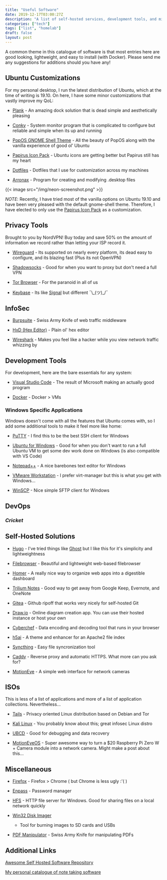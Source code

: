 ```yaml
---
title: "Useful Software"
date: 2019-12-17T03:00:27Z
description: "A list of self-hosted services, development tools, and miscellaneous applications that I've found super useful."
categories: ["tech"]
tags: ["list", "homelab"]
draft: false
layout: post
---
```


A common theme in this catalogue of software is that most entries here are good
looking, lightweight, and easy to install (with Docker). Please send me any
suggestions for additions should you have any!

## Ubuntu Customizations

For my personal desktop, I run the latest distribution of Ubuntu, which at the
time of writing is 19.10. On here, I have some minor customizations that vastly
improve my QoL:

- [Plank](https://launchpad.net/plank) - An amazing dock solution that is dead
  simple and aesthetically pleasing

- [Conky](https://github.com/brndnmtthws/conky) - System monitor program that is
  complicated to configure but reliable and simple when its up and running

- [PopOS GNOME Shell Theme](https://github.com/pop-os/gnome-shell-theme) - All
  the beauty of PopOS along with the vanilla experience of good ol' Ubuntu

- [Papirus Icon
  Pack](https://github.com/PapirusDevelopmentTeam/papirus-icon-theme) - Ubuntu
  icons are getting better but Papirus still has my heart

- [Dotfiles](https://github.com/decaby7e/dotfiles) - Dotfiles that I use for
  customization across my machines

- [Arronax](https://www.florian-diesch.de/software/arronax/) - Program for
  creating and modifying .desktop files

{{< image src="/img/neon-screenshot.png" >}}

_NOTE_: Recently, I have tried most of the vanilla options on Ubuntu 19.10 and
have been very pleased with the default gnome-shell theme. Therefore, I have
elected to only use the [Papirus Icon
Pack](https://github.com/PapirusDevelopmentTeam/papirus-icon-theme) as a
customization.

## Privacy Tools

Brought to you by NordVPN! Buy today and save 50% on the amount of information
we record rather than letting your ISP record it.

- [Wireguard](https://www.wireguard.com/) - Its supported on nearly every
  platform, its dead easy to configure, and its blazing fast (Plus its not
  OpenVPN)

- [Shadowsocks](https://shadowsocks.org/en/index.html) - Good for when you want
  to proxy but don't need a full VPN

- [Tor Browser](https://www.torproject.org/download/) - For the paranoid in all
  of us

- [Keybase](https://keybase.io/) - Its like [Signal](https://signal.org/) but
  different ¯\\\_(ツ)\_/¯

## InfoSec

- [Burpsuite](https://portswigger.net/burp) - Swiss Army Knife of web traffic
  middleware

- [HxD (Hex Editor)](https://mh-nexus.de/en/hxd/) - Plain ol' hex editor

- [Wireshark](https://www.wireshark.org/) - Makes you feel like a hacker while
  you view network traffic whizzing by

## Development Tools

For development, here are the bare essentials for any system:

- [Visual Studio Code](https://code.visualstudio.com/) - The result of Microsoft
  making an actually good program

- [Docker](https://www.docker.com/) - Docker > VMs

### Windows Specific Applications

Windows doesn't come with all the features that Ubuntu comes with, so I add some
additional tools to make it feel more like home:

- [PuTTY](https://www.chiark.greenend.org.uk/~sgtatham/putty/) - I find this to
  be the best SSH client for Windows

- [Ubuntu for Windows](https://www.microsoft.com/en-us/p/ubuntu/9nblggh4msv6) -
  Good for when you don't want to run a full Ubuntu VM to get some dev work done
  on Windows (is also compatible with VS Code)

- [Notepad++](https://notepad-plus-plus.org/downloads/) - A nice barebones text
  editor for Windows

- [VMware Workstation](https://www.vmware.com/products/workstation-pro.html) - I
  prefer virt-manager but this is what you get with Windows...

- [WinSCP](https://winscp.net/eng/index.php) - Nice simple SFTP client for
  Windows

## DevOps

### *Cricket*

## Self-Hosted Solutions

- [Hugo](https://gohugo.io/) - I've tried things like
  [Ghost](https://ghost.org/) but I like this for it's simplicity and
  lightweightness

- [Filebrowser](https://filebrowser.xyz/) - Beautiful and lightweight web-based
  filebrowser

- [Homer](https://github.com/bastienwirtz/homer) - A really nice way to organize
  web apps into a digestible dashboard

- [Trilium Notes](https://github.com/zadam/trilium) - Good way to get away from
  Google Keep, Evernote, and OneNote

- [Gitea](https://gitea.io/en-us/) - Github ripoff that works very nicely for
  self-hosted Git

- [Draw.io](https://www.draw.io/) - Online diagram creation app. You can use
  their hosted instance or host your own

- [Cyberchef](https://github.com/gchq/CyberChef) - Data encoding and decoding
  tool that runs in your browser

- [h5ai](https://larsjung.de/h5ai/) - A theme and enhancer for an Apache2 file index

- [Syncthing](https://syncthing.net/) - Easy file syncronization tool

- [Caddy](https://caddyserver.com/) - Reverse proxy and automatic HTTPS. What
  more can you ask for?

- [MotionEye](https://github.com/ccrisan/motioneye) - A simple web interface for
  network cameras

## ISOs

This is less of a list of applications and more of a list of application
collections. Nevertheless...

- [Tails](https://tails.boum.org/) - Privacy oriented Linux distribution based
  on Debian and Tor

- [Kali Linux](https://www.kali.org/) - You probably know about this; great
  infosec Linux distro

- [UBCD](https://www.ultimatebootcd.com/) - Good for debugging and data recovery

- [MotionEyeOS](https://github.com/ccrisan/motioneyeos) - Super awesome way to
  turn a $20 Raspberry Pi Zero W + Camera module into a network camera. Might
  make a post about this...

## Miscellaneous

- [Firefox](https://www.mozilla.org/en-US/firefox/) - Firefox > Chrome ( but
  Chrome is less ugly :'( )

- [Enpass](https://www.enpass.io/) - Password manager

- [HFS](https://www.rejetto.com/hfs/) - HTTP file server for Windows. Good for
  sharing files on a local network quickly

- [Win32 Disk
  Imager](https://sourceforge.net/projects/win32diskimager/files/latest/download)
  - Tool for burning images to SD cards and USBs

- [PDF Manipulator](https://github.com/coherentgraphics/cpdf-binaries) - Swiss
  Army Knife for manipulating PDFs

## Additional Links

[Awesome Self Hosted Software
Repository](https://github.com/awesome-selfhosted/awesome-selfhosted)

[My personal catalogue of note taking
software](https://www.ranvier.net/blog/note-taking-solutions/)
